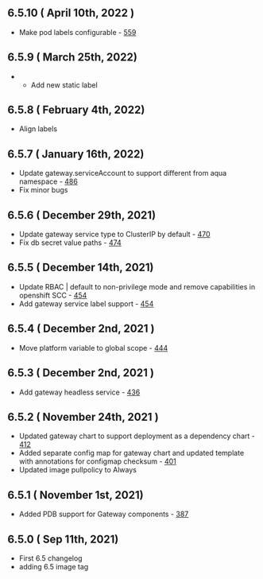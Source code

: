 ## 6.5.10 ( April 10th, 2022 )
* Make pod labels configurable - [559](https://github.com/aquasecurity/aqua-helm/pull/559)
## 6.5.9 ( March 25th, 2022)
* * Add new static label
## 6.5.8 ( February 4th, 2022)
* Align labels
## 6.5.7 ( January 16th, 2022)
* Update gateway.serviceAccount to support different from aqua namespace - [486](https://github.com/aquasecurity/aqua-helm/pull/486/)
* Fix minor bugs
## 6.5.6 ( December 29th, 2021)
* Update gateway service type to ClusterIP by default - [470](https://github.com/aquasecurity/aqua-helm/pull/470)
* Fix db secret value paths - [474](https://github.com/aquasecurity/aqua-helm/pull/474)
## 6.5.5 ( December 14th, 2021)
* Update RBAC | default to non-privilege mode and remove capabilities in openshift SCC - [454](https://github.com/aquasecurity/aqua-helm/pull/454)
* Add gateway service label support - [454](https://github.com/aquasecurity/aqua-helm/pull/454)

## 6.5.4 ( December 2nd, 2021 )
* Move platform variable to global scope - [444](https://github.com/aquasecurity/aqua-helm/pull/444)
## 6.5.3 ( December 2nd, 2021 )
* Add gateway headless service - [436](https://github.com/aquasecurity/aqua-helm/pull/436)
## 6.5.2 ( November 24th, 2021 )
* Updated gateway chart to support deployment as a dependency chart - [412](https://github.com/aquasecurity/aqua-helm/pull/412)
* Added separate config map for gateway chart and updated template with annotations for configmap checksum - [401](https://github.com/aquasecurity/aqua-helm/pull/401)
* Updated image pullpolicy to Always
## 6.5.1 ( November 1st, 2021)
* Added PDB support for Gateway components - [387](https://github.com/aquasecurity/aqua-helm/pull/387)
## 6.5.0 ( Sep 11th, 2021)
* First 6.5 changelog
* adding 6.5 image tag
